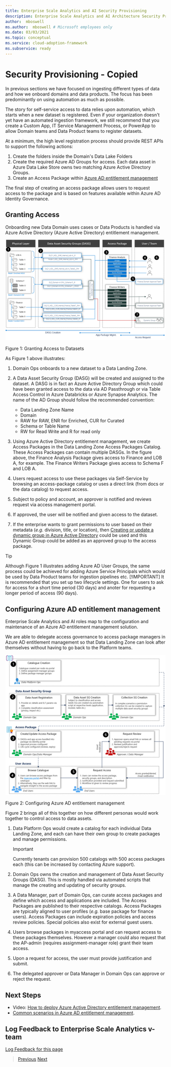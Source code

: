 ```yaml
---
title: Enterprise Scale Analytics and AI Security Provisioning
description: Enterprise Scale Analytics and AI Architecture Security Provisioning.
author:  mboswell
ms.author:  mboswell # Microsoft employees only
ms.date: 03/03/2021
ms.topic: conceptual
ms.service: cloud-adoption-framework
ms.subservice: ready
---
```


# Security Provisioning - Copied

In previous sections we have focused on ingesting different types of data and how we onboard domains and data products. The focus has been predominantly on using automation as much as possible.

The story for self-service access to data relies upon automation, which starts when a new dataset is registered. Even if your organization doesn't yet have an automated ingestion framework, we still recommend that you create a Custom App, IT Service Management Process, or PowerApp to allow Domain teams and Data Product teams to register datasets.

At a minimum, the high level registration process should provide REST APIs to support the following actions:

1. Create the folders inside the Domain's Data Lake Folders
1. Create the required Azure AD Groups for access. Each data asset in Azure Data Lake Store owns two matching Azure Active Directory Groups.
1. Create an Access Package within [Azure AD entitlement management](https://docs.microsoft.com/azure/active-directory/governance/entitlement-management-overview)

The final step of creating an access package allows users to request access to the package and is based on features available within Azure AD Identity Governance.

## Granting Access

Onboarding new Data Domain uses cases or Data Products is handled via Azure Active Directory (Azure Active Directory) entitlement management.

![Granting Access](../images/granting_access.png)

Figure 1: Granting Access to Datasets

As Figure 1 above illustrates:

1. Domain Ops onboards to a new dataset to a Data Landing Zone.
1. A Data Asset Security Group (DASG) will be created and assigned to the dataset. A DASG is in fact an Azure Active Directory Group which could have been granted access to the data via AD Passthrough or via Table Access Control in Azure Databricks or Azure Synapse Analytics. The name of the AD Group should follow the recommended convention:

   - Data Landing Zone Name
   - Domain
   - RAW for RAW, ENR for Enriched, CUR for Curated
   - Schema or Table Name
   - RW for Read Write and R for read only

1. Using Azure Active Directory entitlement management, we create Access Packages in the Data Landing Zone Access Packages Catalog. These Access Packages can contain multiple DASGs. In the figure above, the Finance Analysis Package gives access to Finance and LOB A, for example. The Finance Writers Package gives access to Schema F and LOB A.
1. Users request access to use these packages via Self-Service by browsing an access-package catalog or uses a direct link (from docs or the data catalog) to request access.
1. Subject to policy and account, an approver is notified and reviews request via access management portal.
1. If approved, the user will be notified and given access to the dataset.
1. If the enterprise wants to grant permissions to user based on their metadata (*e.g.* division, title, or location), then [Creating or update a dynamic group in Azure Active Directory](https://docs.microsoft.com/azure/active-directory/enterprise-users/groups-create-rule) could be used and this Dynamic Group could be added as an approved group to the access package.

>[!TIP]
>Although Figure 1 illustrates adding Azure AD User Groups, the same process could be achieved for adding Azure Service Principals which would be used by Data Product teams for ingestion pipelines etc.
>[!IMPORTANT]
>It is recommended that you set up two lifecycle settings. One for users to ask for access for a short time period (30 days) and anoter for requesting a longer period of access (90 days).

## Configuring Azure AD entitlement management

Enterprise Scale Analytics and AI roles map to the configuration and maintenance of an Azure AD entitlement management solution.

We are able to delegate access governance to access package managers in Azure AD entitlement management so that Data Landing Zone can look after themselves without having to go back to the Platform teams.

![User Access Management](../images/user_access_management.png)

Figure 2: Configuring Azure AD entitlement management

Figure 2 brings all of this together on how different personas would work together to control access to data assets.

1. Data Platform Ops would create a catalog for each individual Data Landing Zone, and each can have their own group to create packages and manage permissions.

   >[!IMPORTANT]
   >Currently tenants can provision 500 catalogs with 500 access packages each (this can be increased by contacting Azure support).

1. Domain Ops owns the creation and management of Data Asset Security Groups (DASG). This is mostly handled via automated scripts that manage the creating and updating of security groups.
1. A Data Manager, part of Domain Ops, can curate access packages and define which access and applications are included. The Access Packages are published to their respective catalogs. Access Packages are typically aligned to user profiles (*e.g.* base package for finance users). Access Packages can include expiration policies and access review policies. Special policies also exist for external guest users.
1. Users browse packages in myaccess portal and can request access to these packages themselves. However a manager could also request that the AP-admin (requires assignment-manager role) grant their team access.
1. Upon a request for access, the user must provide justification and submit.
1. The delegated approver or Data Manager in Domain Ops can approve or reject the request.

## Next Steps

- Video: [How to deploy Azure Active Directory entitlement management](https://www.youtube.com/watch?v=zaaKvaaYwI4&feature=youtu.be).
- [Common scenarios in Azure AD entitlement management](https://docs.microsoft.com/azure/active-directory/governance/entitlement-management-scenarios).

## Log Feedback to Enterprise Scale Analytics v-team

[Log Feedback for this page](https://github.com/Azure/enterprise-scale-analytics/issues/new?title=&body=%0A%0A%5BEnter%20feedback%20here%5D%0A%0A%0A---%0A%23%23%23%23%20Document%20Details%0A%0A%E2%9A%A0%20*Do%20not%20edit%20this%20section.%20It%20is%20required%20for%20Solution%20Engineering%20%E2%9E%9F%20GitHub%20issue%20linking.*%0A%0A*%20Content%3A%2005-securitymodel%20%E2%9E%9F%2003-secprovisioning.md)

>[Previous](02-sensitive.md)
>[Next](../06-dataops/01-overview.md)
